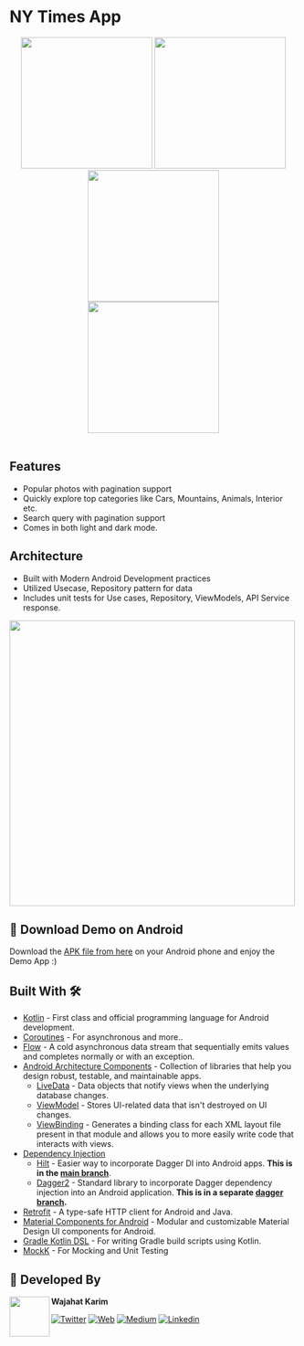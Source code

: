 # NY Times App


<div align="center">
  <img src="https://github.com/wajahatkarim3/Imagine/blob/main/screenshots/day_details.png" width="230px" />  <img src="https://github.com/wajahatkarim3/Imagine/blob/main/screenshots/day_news.png" width="230px" />  <img src="https://github.com/wajahatkarim3/Imagine/blob/main/screenshots/night_detail_news.png" width="230px" /><br>
  <img src="https://github.com/wajahatkarim3/Imagine/blob/main/screenshots/night_mode_news.png" width="230px" /> 
</div>

<br/>

## Features
* Popular photos with pagination support
* Quickly explore top categories like Cars, Mountains, Animals, Interior etc.
* Search query with pagination support
* Comes in both light and dark mode.

## Architecture
* Built with Modern Android Development practices
* Utilized Usecase, Repository pattern for data
* Includes unit tests for Use cases, Repository, ViewModels, API Service response.

<img src="https://github.com/wajahatkarim3/Imagine/blob/main/screenshots/Imagine-UnitTests.PNG" width="500px" />

## 📱 Download Demo on Android
Download the [APK file from here](https://github.com/wajahatkarim3/Imagine/blob/main/Imagine-App.apk?raw=true) on your Android phone and enjoy the Demo App :)

## Built With 🛠
- [Kotlin](https://kotlinlang.org/) - First class and official programming language for Android development.
- [Coroutines](https://kotlinlang.org/docs/reference/coroutines-overview.html) - For asynchronous and more..
- [Flow](https://kotlin.github.io/kotlinx.coroutines/kotlinx-coroutines-core/kotlinx.coroutines.flow/-flow/) - A cold asynchronous data stream that sequentially emits values and completes normally or with an exception.
- [Android Architecture Components](https://developer.android.com/topic/libraries/architecture) - Collection of libraries that help you design robust, testable, and maintainable apps.
  - [LiveData](https://developer.android.com/topic/libraries/architecture/livedata) - Data objects that notify views when the underlying database changes.
  - [ViewModel](https://developer.android.com/topic/libraries/architecture/viewmodel) - Stores UI-related data that isn't destroyed on UI changes.
  - [ViewBinding](https://developer.android.com/topic/libraries/view-binding) - Generates a binding class for each XML layout file present in that module and allows you to more easily write code that interacts with views.
- [Dependency Injection](https://developer.android.com/training/dependency-injection)
  - [Hilt](https://dagger.dev/hilt) - Easier way to incorporate Dagger DI into Android apps. **This is in the [main branch](https://github.com/wajahatkarim3/Imagine)**.
  - [Dagger2](https://dagger.dev/) - Standard library to incorporate Dagger dependency injection into an Android application. **This is in a separate [dagger branch](https://github.com/wajahatkarim3/Imagine/tree/dagger-branch).**
- [Retrofit](https://square.github.io/retrofit/) - A type-safe HTTP client for Android and Java.
- [Material Components for Android](https://github.com/material-components/material-components-android) - Modular and customizable Material Design UI components for Android.
- [Gradle Kotlin DSL](https://docs.gradle.org/current/userguide/kotlin_dsl.html) - For writing Gradle build scripts using Kotlin.
- [MockK](https://mockk.io) - For Mocking and Unit Testing

## 👨 Developed By

<a href="https://twitter.com/WajahatKarim" target="_blank">
  <img src="https://avatars1.githubusercontent.com/u/8867121?s=460&v=4" width="70" align="left">
</a>

**Wajahat Karim**

[![Twitter](https://img.shields.io/badge/-twitter-grey?logo=twitter)](https://twitter.com/WajahatKarim)
[![Web](https://img.shields.io/badge/-web-grey?logo=appveyor)](https://wajahatkarim.com/)
[![Medium](https://img.shields.io/badge/-medium-grey?logo=medium)](https://medium.com/@wajahatkarim3)
[![Linkedin](https://img.shields.io/badge/-linkedin-grey?logo=linkedin)](https://www.linkedin.com/in/wajahatkarim/)
